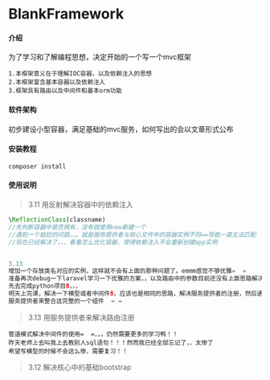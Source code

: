 # BlankFramework

#### 介绍
为了学习和了解编程思想，决定开始的一个写一个mvc框架
```
1.本框架意义在于理解IOC容器，以及依赖注入的思想
2.本框架富含基本容器以及依赖注入
3.框架具有路由以及中间件和基本orm功能

```

#### 软件架构
初步建设小型容器，满足基础的mvc服务，如何写出的会以文章形式公布


#### 安装教程

```
composer install
```

#### 使用说明

> 3.11  用反射解决容器中的依赖注入

```php
\ReflectionClass(classname)
//先判断容器中是否拥有，没有就使用new新建一个
//遇到一个尴尬的问题。。。就是服务提供者与核心文件中的容器实例不同==导致一直无法匹配
//现在已经解决了，，，看看怎么优化容器，使得依赖注入不会重新创建app实例


3.13
增加一个存放类名对应的实例，这样就不会有上面的那种问题了。emmm感觉不够优雅=  =
准备再次debug一下laravel学习一下优雅的方案，，以及路由中的参数目前还没有上面思路解决
先去完成python项目8，，，
明天上完课，解决一下模型或者中间件8，应该也是相同的思路，解决服务提供者的注册，然后通过
服务提供者来整合这完整的一个组件  = = 

```

> 3.13 用服务提供者来解决路由注册
```
管道模式解决中间件的使用=  =，，，仍然需要更多的学习鸭！！
昨天老师上去叫我上去教别人sql语句！！！然而我已经全部忘记了，，太惨了
希望写模型的时候不会这么惨，需要复习！！
```

> 3.12 解决核心中的基础bootstrap


